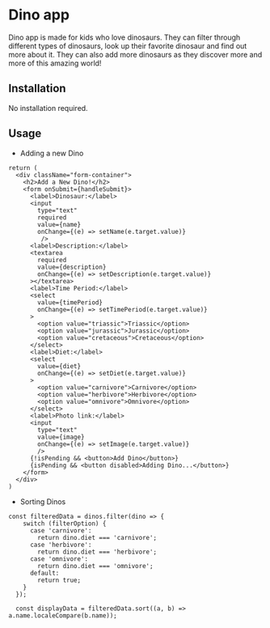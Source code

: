 # Dino app

Dino app is made for kids who love dinosaurs. They can filter through different types of dinosaurs, look up their favorite dinosaur and find out more about it. They can also add more dinosaurs as they discover more and more of this amazing world!

## Installation

No installation required.

## Usage

- Adding a new Dino

```React
return (
  <div className="form-container">
    <h2>Add a New Dino!</h2>
    <form onSubmit={handleSubmit}>
      <label>Dinosaur:</label>
      <input 
        type="text"
        required
        value={name}
        onChange={(e) => setName(e.target.value)}
         />
      <label>Description:</label>
      <textarea 
        required
        value={description}
        onChange={(e) => setDescription(e.target.value)}
      ></textarea>
      <label>Time Period:</label>
      <select
        value={timePeriod}
        onChange={(e) => setTimePeriod(e.target.value)}
      >
        <option value="triassic">Triassic</option>
        <option value="jurassic">Jurassic</option>
        <option value="cretaceous">Cretaceous</option>
      </select>
      <label>Diet:</label>
      <select
        value={diet}
        onChange={(e) => setDiet(e.target.value)}
      >
        <option value="carnivore">Carnivore</option>
        <option value="herbivore">Herbivore</option>
        <option value="omnivore">Omnivore</option>
      </select>
      <label>Photo link:</label>
      <input 
        type="text" 
        value={image}
        onChange={(e) => setImage(e.target.value)}
        />
      {!isPending && <button>Add Dino</button>}
      {isPending && <button disabled>Adding Dino...</button>}
    </form>
  </div>
)
```

- Sorting Dinos

```React
const filteredData = dinos.filter(dino => {
    switch (filterOption) {
      case 'carnivore':
        return dino.diet === 'carnivore';
      case 'herbivore':
        return dino.diet === 'herbivore';
      case 'omnivore':
        return dino.diet === 'omnivore';
      default:
        return true;
    }
  });

  const displayData = filteredData.sort((a, b) => a.name.localeCompare(b.name));
```
